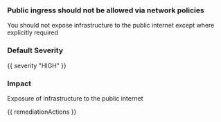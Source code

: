 
### Public ingress should not be allowed via network policies

You should not expose infrastructure to the public internet except where explicitly required

### Default Severity
{{ severity "HIGH" }}

### Impact
Exposure of infrastructure to the public internet

<!-- DO NOT CHANGE -->
{{ remediationActions }}

